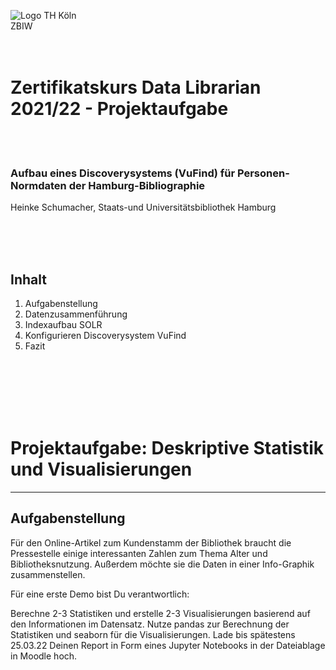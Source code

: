 ![Logo TH Köln](images/)<br/>
ZBIW
<br/><br/><br/>
# Zertifikatskurs Data Librarian 2021/22 - Projektaufgabe
<br/><br/>

### Aufbau eines Discoverysystems (VuFind) für Personen-Normdaten der Hamburg-Bibliographie<br/>
Heinke Schumacher,
Staats-und Universitätsbibliothek Hamburg

<br/><br/><br/>

## Inhalt
1. Aufgabenstellung<br/>
2. Datenzusammenführung<br/>
3. Indexaufbau SOLR<br/>
4. Konfigurieren Discoverysystem VuFind<br/>
5. Fazit

























<br/><br/><br/><br/><br/>






# Projektaufgabe: Deskriptive Statistik und Visualisierungen
***
## Aufgabenstellung
Für den Online-Artikel zum Kundenstamm der Bibliothek braucht die Pressestelle einige interessanten Zahlen zum Thema Alter und Bibliotheksnutzung. Außerdem möchte sie die Daten in einer Info-Graphik zusammenstellen.

Für eine erste Demo bist Du verantwortlich:

Berechne 2-3 Statistiken und erstelle 2-3 Visualisierungen basierend auf den Informationen im Datensatz.
Nutze pandas zur Berechnung der Statistiken und seaborn für die Visualisierungen.
Lade bis spätestens 25.03.22 Deinen Report in Form eines Jupyter Notebooks in der Dateiablage in Moodle hoch.


